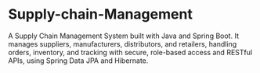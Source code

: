 # Supply-chain-Management
A Supply Chain Management System built with Java and Spring Boot. It manages suppliers, manufacturers, distributors, and retailers, handling orders, inventory, and tracking with secure, role-based access and RESTful APIs, using Spring Data JPA and Hibernate.
